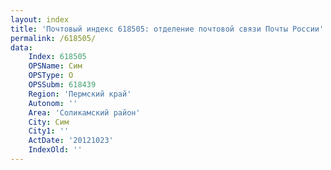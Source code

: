 ```yaml
---
layout: index
title: 'Почтовый индекс 618505: отделение почтовой связи Почты России'
permalink: /618505/
data:
    Index: 618505
    OPSName: Сим
    OPSType: О
    OPSSubm: 618439
    Region: 'Пермский край'
    Autonom: ''
    Area: 'Соликамский район'
    City: Сим
    City1: ''
    ActDate: '20121023'
    IndexOld: ''
---
```

